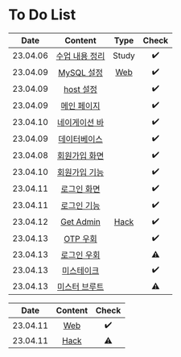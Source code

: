 # To Do List

|Date|Content|Type|Check|
|:------:|:---:|:---:|:---:|
|23.04.06|[수업 내용 정리](https://github.com/yws-318/Penetration-Testing/blob/main/Master%20Plan/Week%202/2%EC%A3%BC%EC%B0%A8%20%EC%88%98%EC%97%85%EC%A0%95%EB%A6%AC.md)|Study|✔️|
|23.04.09|[MySQL 설정](https://github.com/yws-318/Penetration-Testing/blob/main/Master%20Plan/Week%202/Web/MySQL%20%EC%84%A4%EC%A0%95.md)|[Web](https://github.com/yws-318/Penetration-Testing/tree/main/Master%20Plan/Week%202/Web)|✔️|
|23.04.09|[host 설정](https://github.com/yws-318/Penetration-Testing/blob/main/Master%20Plan/Week%202/Web/host%20%EC%84%A4%EC%A0%95.md)||✔️|
|23.04.09|[메인 페이지](https://github.com/yws-318/Penetration-Testing/blob/main/Master%20Plan/Week%202/Web/%EB%A9%94%EC%9D%B8%20%ED%8E%98%EC%9D%B4%EC%A7%80.md)||✔️|
|23.04.10|[네이게이션 바](https://github.com/yws-318/Penetration-Testing/blob/main/Master%20Plan/Week%202/Web/%EB%84%A4%EB%B9%84%EA%B2%8C%EC%9D%B4%EC%85%98%20%EB%B0%94.md)||✔️|
|23.04.09|[데이터베이스](https://github.com/yws-318/Penetration-Testing/blob/main/Master%20Plan/Week%202/Web/%EB%8D%B0%EC%9D%B4%ED%84%B0%EB%B2%A0%EC%9D%B4%EC%8A%A4php.md)||✔️|
|23.04.08|[회원가입 화면](https://github.com/yws-318/Penetration-Testing/blob/main/Master%20Plan/Week%202/Web/%ED%9A%8C%EC%9B%90%EA%B0%80%EC%9E%85%20%ED%99%94%EB%A9%B4.md)||✔️|
|23.04.10|[회원가입 기능](https://github.com/yws-318/Penetration-Testing/blob/main/Master%20Plan/Week%202/Web/%ED%9A%8C%EC%9B%90%EA%B0%80%EC%9E%85%20%EA%B8%B0%EB%8A%A5.md)||✔️|
|23.04.11|[로그인 화면](https://github.com/yws-318/Penetration-Testing/blob/main/Master%20Plan/Week%202/Web/%EB%A1%9C%EA%B7%B8%EC%9D%B8%20%ED%99%94%EB%A9%B4.md)||✔️|
|23.04.11|[로그인 기능](https://github.com/yws-318/Penetration-Testing/blob/main/Master%20Plan/Week%202/Web/%EB%A1%9C%EA%B7%B8%EC%9D%B8%20%EA%B8%B0%EB%8A%A5.md)||✔️|
|23.04.12|[Get Admin](https://github.com/yws-318/Penetration-Testing/blob/main/Master%20Plan/Week%202/Hack/CTF/Get%20Admin.md)|[Hack](https://github.com/yws-318/Penetration-Testing/tree/main/Master%20Plan/Week%202/Hack)|✔️|
|23.04.13|[OTP 우회](https://github.com/yws-318/Penetration-Testing/blob/main/Master%20Plan/Week%202/Hack/CTF/OTP%20%EC%9A%B0%ED%9A%8C.md)||✔️|
|23.04.13|[로그인 우회](https://github.com/yws-318/Penetration-Testing/blob/main/Master%20Plan/Week%202/Hack/CTF/%EB%A1%9C%EA%B7%B8%EC%9D%B8%20%EC%9A%B0%ED%9A%8C.md)||⚠️|
|23.04.13|[미스테이크](https://github.com/yws-318/Penetration-Testing/blob/main/Master%20Plan/Week%202/Hack/CTF/%EB%AF%B8%EC%8A%A4%ED%85%8C%EC%9D%B4%ED%81%AC.md)||✔️|
|23.04.13|[미스터 브루트](https://github.com/yws-318/Penetration-Testing/blob/main/Master%20Plan/Week%202/Hack/CTF/%EB%AF%B8%EC%8A%A4%ED%84%B0%20%EB%B8%8C%EB%A3%A8%ED%8A%B8.md)||⚠️|

|Date|Content|Check|
|:------:|:---:|:---:|
|23.04.11|[Web](https://github.com/yws-318/Penetration-Testing/tree/main/Master%20Plan/Week%202/Web)|✔️|
|23.04.11|[Hack](https://github.com/yws-318/Penetration-Testing/tree/main/Master%20Plan/Week%202/Hack)|⚠️|

